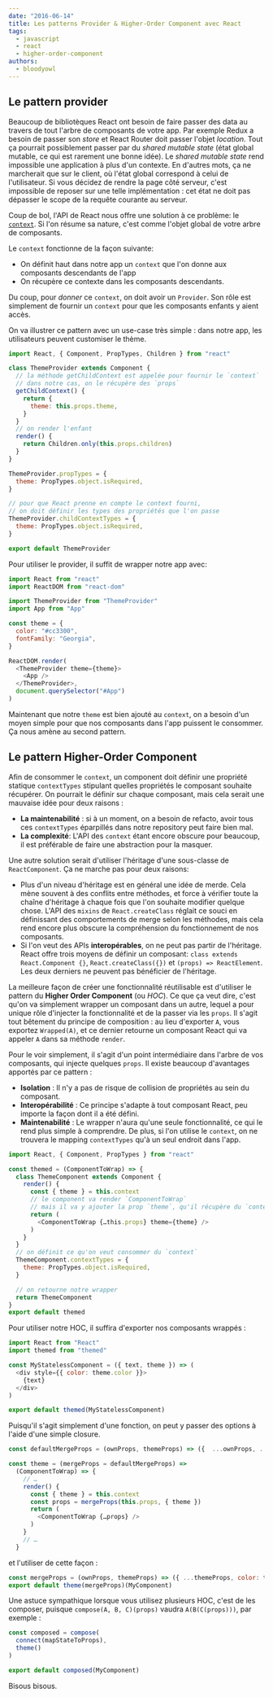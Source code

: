 ```yaml
---
date: "2016-06-14"
title: Les patterns Provider & Higher-Order Component avec React
tags:
  - javascript
  - react
  - higher-order-component
authors:
  - bloodyowl
---
```


## Le pattern provider

Beaucoup de bibliotèques React ont besoin de faire passer des data au travers de tout l'arbre de composants de votre app. Par exemple Redux a besoin de passer son *store* et React Router doit passer l'objet *location*. Tout ça pourrait possiblement passer par du *shared mutable state* (état global mutable, ce qui est rarement une bonne idée). Le *shared mutable state* rend impossible une application à plus d'un contexte. En d'autres mots, ça ne marcherait que sur le client, où l'état global correspond à celui de l'utilisateur. Si vous décidez de rendre la page côté serveur, c'est impossible de reposer sur une telle implémentation : cet état ne doit pas dépasser le scope de la requête courante au serveur.

Coup de bol, l'API de React nous offre une solution à ce problème: le [`context`](http://facebook.github.io/react/docs/context.html). Si l'on résume sa nature, c'est comme l'objet global de votre arbre de composants.

Le `context` fonctionne de la façon suivante:

- On définit haut dans notre app un `context` que l'on donne aux composants descendants de l'app
- On récupère ce contexte dans les composants descendants.

Du coup, pour *donner* ce `context`, on doit avoir un `Provider`. Son rôle est simplement de fournir un `context` pour que les composants enfants y aient accès.

On va illustrer ce pattern avec un use-case très simple : dans notre app, les utilisateurs peuvent customiser le thème.

```javascript
import React, { Component, PropTypes, Children } from "react"

class ThemeProvider extends Component {
  // la méthode getChildContext est appelée pour fournir le `context`
  // dans notre cas, on le récupère des `props`
  getChildContext() {
    return {
      theme: this.props.theme,
    }
  }
  // on render l'enfant
  render() {
    return Children.only(this.props.children)
  }
}

ThemeProvider.propTypes = {
  theme: PropTypes.object.isRequired,
}

// pour que React prenne en compte le context fourni,
// on doit définir les types des propriétés que l'on passe
ThemeProvider.childContextTypes = {
  theme: PropTypes.object.isRequired,
}

export default ThemeProvider
```

Pour utiliser le provider, il suffit de wrapper notre app avec:

```javascript
import React from "react"
import ReactDOM from "react-dom"

import ThemeProvider from "ThemeProvider"
import App from "App"

const theme = {
  color: "#cc3300",
  fontFamily: "Georgia",
}

ReactDOM.render(
  <ThemeProvider theme={theme}>
    <App />
  </ThemeProvider>,
  document.querySelector("#App")
)
```

Maintenant que notre `theme` est bien ajouté au `context`, on a besoin d'un moyen simple pour que nos composants dans l'app puissent le consommer. Ça nous amène au second pattern.

## Le pattern Higher-Order Component

Afin de consommer le `context`, un component doit définir une propriété statique `contextTypes` stipulant quelles propriétés le composant souhaite récupérer. On pourrait le définir sur chaque composant, mais cela serait une mauvaise idée pour deux raisons :

- **La maintenabilité** : si à un moment, on a besoin de refacto, avoir tous ces `contextTypes` éparpillés dans notre repository peut faire bien mal.
- **La complexité**: L'API des `context` étant encore obscure pour beaucoup, il est préférable de faire une abstraction pour la masquer.

Une autre solution serait d'utiliser l'héritage d'une sous-classe de `ReactComponent`. Ça ne marche pas pour deux raisons:

- Plus d'un niveau d'héritage est en général une idée de merde. Cela mène souvent à des conflits entre méthodes, et force à vérifier toute la chaîne d'héritage à chaque fois que l'on souhaite modifier quelque chose. L'API des `mixins` de `React.createClass` réglait ce souci en définissant des comportements de merge selon les méthodes, mais cela rend encore plus obscure la compréhension du fonctionnement de nos composants.
- Si l'on veut des APIs **interopérables**, on ne peut pas partir de l'héritage. React offre trois moyens de définir un composant: `class extends React.Component {}`, `React.createClass({})` et `(props) => ReactElement`. Les deux derniers ne peuvent pas bénéficier de l'héritage.

La meilleure façon de créer une fonctionnalité réutilisable est d'utiliser le pattern du **Higher Order Component** (ou *HOC*). Ce que ça veut dire, c'est qu'on va simplement wrapper un composant dans un autre, lequel a pour unique rôle d'injecter la fonctionnalité et de la passer via les `props`. Il s'agit tout bêtement du principe de composition : au lieu d'exporter `A`, vous exportez `Wrapped(A)`, et ce dernier retourne un composant React qui va appeler `A` dans sa méthode `render`.

Pour le voir simplement, il s'agit d'un point intermédiaire dans l'arbre de vos composants, qui injecte quelques `props`. Il existe beaucoup d'avantages apportés par ce pattern :

- **Isolation** : Il n'y a pas de risque de collision de propriétés au sein du composant.
- **Interopérabilité** : Ce principe s'adapte à tout composant React, peu importe la façon dont il a été défini.
- **Maintenabilité** : Le wrapper n'aura qu'une seule fonctionnalité, ce qui le rend plus simple à comprendre. De plus, si l'on utilise le `context`, on ne trouvera le mapping `contextTypes` qu'à un seul endroit dans l'app.

```javascript
import React, { Component, PropTypes } from "react"

const themed = (ComponentToWrap) => {
  class ThemeComponent extends Component {
    render() {
      const { theme } = this.context
      // le component va render `ComponentToWrap`
      // mais il va y ajouter la prop `theme`, qu'il récupère du `context`
      return (
        <ComponentToWrap {…this.props} theme={theme} />
      )
    }
  }
  // on définit ce qu'on veut consommer du `context`
  ThemeComponent.contextTypes = {
    theme: PropTypes.object.isRequired,
  }

  // on retourne notre wrapper
  return ThemeComponent
}
export default themed
```

Pour utiliser notre HOC, il suffira d'exporter nos composants wrappés :

```javascript
import React from "React"
import themed from "themed"

const MyStatelessComponent = ({ text, theme }) => (
  <div style={{ color: theme.color }}>
    {text}
  </div>
)

export default themed(MyStatelessComponent)
```

Puisqu'il s'agit simplement d'une fonction, on peut y passer des options à l'aide d'une simple closure.

```javascript
const defaultMergeProps = (ownProps, themeProps) => ({  ...ownProps, ...themeProps })

const theme = (mergeProps = defaultMergeProps) =>
  (ComponentToWrap) => {
    // …
    render() {
      const { theme } = this.context
      const props = mergeProps(this.props, { theme })
      return (
        <ComponentToWrap {…props} />
      )
    }
    // …
  }
```

et l'utiliser de cette façon :

```javascript
const mergeProps = (ownProps, themeProps) => ({ ...themeProps, color: themeProps.theme.color })
export default theme(mergeProps)(MyComponent)
```

Une astuce sympathique lorsque vous utilisez plusieurs HOC, c'est de les composer, puisque `compose(A, B, C)(props)` vaudra `A(B(C(props)))`, par exemple :

```javascript
const composed = compose(
  connect(mapStateToProps),
  theme()
)

export default composed(MyComponent)
```

Bisous bisous.

